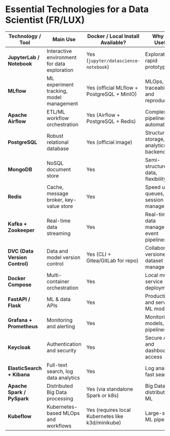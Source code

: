 # Essential Technologies for a Data Scientist (FR/LUX)

| Technology / Tool         | Main Use                                         | Docker / Local Install Available?                   | Why It’s Useful                                   |
|--------------------------|-------------------------------------------------|----------------------------------------------------|--------------------------------------------------|
| **JupyterLab / Notebook** | Interactive environment for data exploration    | Yes (`jupyter/datascience-notebook`)                | Exploration, rapid prototyping                    |
| **MLflow**                | ML experiment tracking, model management         | Yes (official MLflow + PostgreSQL + MinIO)          | MLOps, traceability and reproducibility           |
| **Apache Airflow**        | ETL/ML workflow orchestration                     | Yes (Airflow + PostgreSQL + Redis)                   | Complex data pipelines, automation                 |
| **PostgreSQL**            | Robust relational database                        | Yes (official image)                                 | Structured storage, analytics, backend             |
| **MongoDB**               | NoSQL document store                              | Yes                                                 | Semi-structured data, flexibility                   |
| **Redis**                 | Cache, message broker, key-value store            | Yes                                                 | Speed up, queues, session management                 |
| **Kafka + Zookeeper**     | Real-time data streaming                           | Yes                                                 | Real-time data management, event pipelines          |
| **DVC (Data Version Control)** | Data and model version control                  | Yes (CLI + Gitea/GitLab for repo)                     | Collaboration, versioned dataset management          |
| **Docker Compose**        | Multi-container orchestration                      | Yes                                                 | Local multi-service deployment                        |
| **FastAPI / Flask**       | ML & data APIs                                    | Yes                                                 | Production and serving ML models                      |
| **Grafana + Prometheus**  | Monitoring and alerting                           | Yes                                                 | Monitoring models, infra, pipelines                   |
| **Keycloak**              | Authentication and security                       | Yes                                                 | Secure API and dashboard access                       |
| **ElasticSearch + Kibana**| Full-text search, log data analytics              | Yes                                                 | Log analysis, fast searches                            |
| **Apache Spark / PySpark**| Distributed Big Data processing                    | Yes (via standalone Spark or k8s)                    | Big Data, distributed ML                               |
| **Kubeflow**              | Kubernetes-based MLOps and workflows               | Yes (requires local Kubernetes like k3d/minikube)   | Large-scale ML pipeline                                |